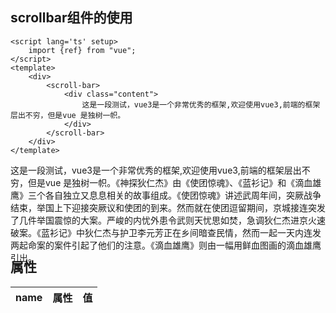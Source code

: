 ## scrollbar组件的使用

```vue
<script lang='ts' setup>
    import {ref} from "vue";
</script>
<template> 
    <div>
        <scroll-bar>
            <div class="content">
                这是一段测试，vue3是一个非常优秀的框架,欢迎使用vue3,前端的框架层出不穷，但是vue 是独树一帜。
            </div>
        </scroll-bar>
    </div>
</template>
```
<div  style="height:120px">
    <scroll-bar :tag="'p'">
        <div class="content">
            这是一段测试，vue3是一个非常优秀的框架,欢迎使用vue3,前端的框架层出不穷，但是vue 是独树一帜。《神探狄仁杰》由《使团惊魂》、《蓝衫记》和《滴血雄鹰》三个各自独立又息息相关的故事组成。《使团惊魂》讲述武周年间，突厥战争结束，举国上下迎接突厥议和使团的到来。然而就在使团逗留期间，京城接连突发了几件举国震惊的大案。严峻的内忧外患令武则天忧思如焚，急调狄仁杰进京火速破案。《蓝衫记》中狄仁杰与护卫李元芳正在乡间暗查民情，然而一起一天内连发两起命案的案件引起了他们的注意。《滴血雄鹰》则由一幅用鲜血图画的滴血雄鹰引出。
        </div>
    </scroll-bar>
</div>



## 属性
| name        | 属性           | 值  |
| ------------:|:-------------:| -----:|